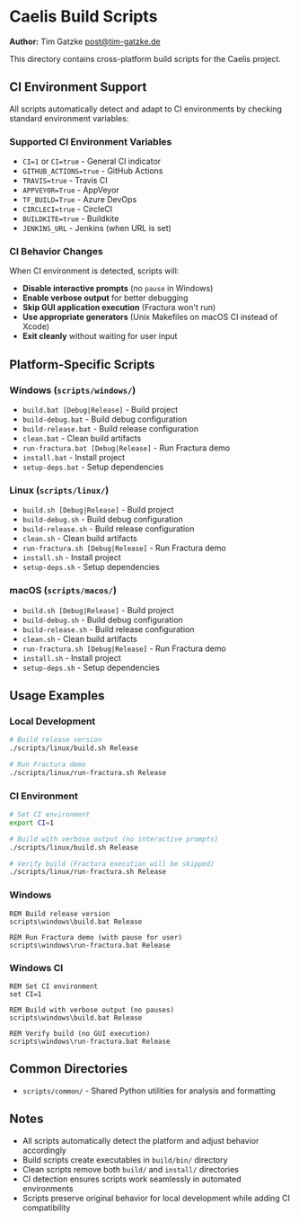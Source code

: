 # Caelis Build Scripts

**Author:** Tim Gatzke <post@tim-gatzke.de>

This directory contains cross-platform build scripts for the Caelis project.

## CI Environment Support

All scripts automatically detect and adapt to CI environments by checking standard environment variables:

### Supported CI Environment Variables

- `CI=1` or `CI=true` - General CI indicator
- `GITHUB_ACTIONS=true` - GitHub Actions
- `TRAVIS=true` - Travis CI
- `APPVEYOR=True` - AppVeyor
- `TF_BUILD=True` - Azure DevOps
- `CIRCLECI=true` - CircleCI
- `BUILDKITE=true` - Buildkite
- `JENKINS_URL` - Jenkins (when URL is set)

### CI Behavior Changes

When CI environment is detected, scripts will:

- **Disable interactive prompts** (no `pause` in Windows)
- **Enable verbose output** for better debugging
- **Skip GUI application execution** (Fractura won't run)
- **Use appropriate generators** (Unix Makefiles on macOS CI instead of Xcode)
- **Exit cleanly** without waiting for user input

## Platform-Specific Scripts

### Windows (`scripts/windows/`)

- `build.bat [Debug|Release]` - Build project
- `build-debug.bat` - Build debug configuration
- `build-release.bat` - Build release configuration
- `clean.bat` - Clean build artifacts
- `run-fractura.bat [Debug|Release]` - Run Fractura demo
- `install.bat` - Install project
- `setup-deps.bat` - Setup dependencies

### Linux (`scripts/linux/`)

- `build.sh [Debug|Release]` - Build project
- `build-debug.sh` - Build debug configuration
- `build-release.sh` - Build release configuration
- `clean.sh` - Clean build artifacts
- `run-fractura.sh [Debug|Release]` - Run Fractura demo
- `install.sh` - Install project
- `setup-deps.sh` - Setup dependencies

### macOS (`scripts/macos/`)

- `build.sh [Debug|Release]` - Build project
- `build-debug.sh` - Build debug configuration
- `build-release.sh` - Build release configuration
- `clean.sh` - Clean build artifacts
- `run-fractura.sh [Debug|Release]` - Run Fractura demo
- `install.sh` - Install project
- `setup-deps.sh` - Setup dependencies

## Usage Examples

### Local Development
```bash
# Build release version
./scripts/linux/build.sh Release

# Run Fractura demo
./scripts/linux/run-fractura.sh Release
```

### CI Environment
```bash
# Set CI environment
export CI=1

# Build with verbose output (no interactive prompts)
./scripts/linux/build.sh Release

# Verify build (Fractura execution will be skipped)
./scripts/linux/run-fractura.sh Release
```

### Windows
```batch
REM Build release version
scripts\windows\build.bat Release

REM Run Fractura demo (with pause for user)
scripts\windows\run-fractura.bat Release
```

### Windows CI
```batch
REM Set CI environment
set CI=1

REM Build with verbose output (no pauses)
scripts\windows\build.bat Release

REM Verify build (no GUI execution)
scripts\windows\run-fractura.bat Release
```

## Common Directories

- `scripts/common/` - Shared Python utilities for analysis and formatting

## Notes

- All scripts automatically detect the platform and adjust behavior accordingly
- Build scripts create executables in `build/bin/` directory
- Clean scripts remove both `build/` and `install/` directories
- CI detection ensures scripts work seamlessly in automated environments
- Scripts preserve original behavior for local development while adding CI compatibility